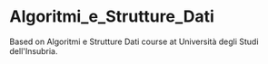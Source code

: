 # Algoritmi_e_Strutture_Dati
Based on Algoritmi e Strutture Dati course at Università degli Studi dell'Insubria.
